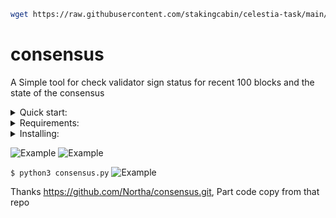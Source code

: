 ```sh
wget https://raw.githubusercontent.com/stakingcabin/celestia-task/main/consensus.py
```

# consensus
A Simple tool for check validator sign status for recent 100 blocks and the state of the consensus

<details>
  <summary>Quick start:</summary>

```sh
cd && git clone https://github.com/stakingcabin/celestia-task.git && cd celestia-task
# show usage
python3 consensus.py --help
# show local validator sign status for recent 100 blocks
python3 consensus.py sign-check
# show validators consensus staus 
python3 consensus.py

```  
</details>

<details>
  <summary>Requirements:</summary>
  
  *  Ubuntu 20.04 
  *  python3.8 
  *  pip3 
  *  For the correct work of the application you should configure RPC 127.0.0.1:26657 and REST 127.0.0.1:1317 endpoints.  
  
  
</details>

<details>
  <summary>Installing:</summary>
  
  #### Technically, the installation itself is cloning the repo on your validator

```sh
$ cd && git clone https://github.com/stakingcabin/celestia-task.git && cd celestia-task
```  
you can run the app by following:
  
  ```$ python3 consensus.py sign-check```


</details>



![Example](https://github.com/stakingcabin/celestia-task/blob/main/screenshots/SignStatus.png?raw=true "EX")
![Example](https://github.com/stakingcabin/celestia-task/blob/main/screenshots/SignStatusWithFailed.png?raw=true "EX")

  ```$ python3 consensus.py```
![Example](https://github.com/stakingcabin/celestia-task/blob/main/screenshots/consensus.png?raw=true "EX")

Thanks https://github.com/Northa/consensus.git, Part code copy from that repo
